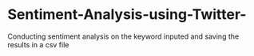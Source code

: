 # Sentiment-Analysis-using-Twitter-
Conducting sentiment analysis on the keyword inputed and saving the results in a csv file
